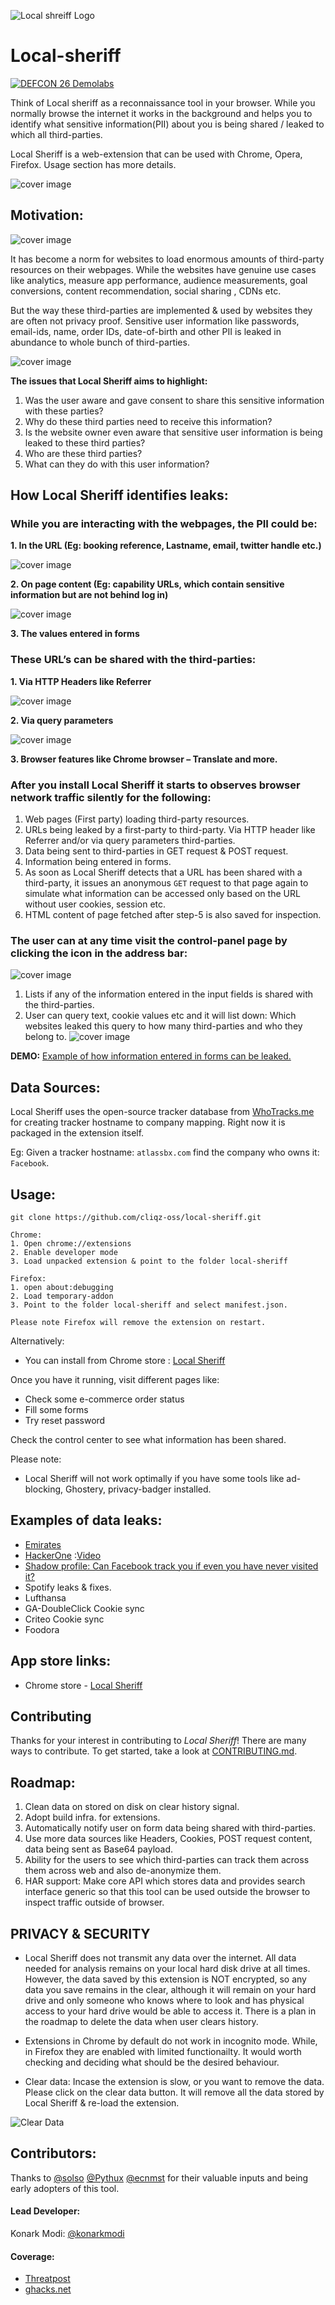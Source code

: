  ![Local shreiff Logo](docs/images/sheriff-icon-doc.png)
# Local-sheriff

[![DEFCON 26 Demolabs](https://img.shields.io/badge/DEFCON%2026-DEMOLABS-red.svg)](https://www.defcon.org/html/defcon-26/dc-26-demolabs.html)

Think of Local sheriff as a reconnaissance tool in your browser.
While you normally browse the internet it works in the background and helps you to identify what sensitive information(PII) about you is being shared / leaked to which all third-parties.

Local Sheriff is a web-extension that can be used with Chrome, Opera, Firefox. Usage section has more details.

 ![cover image](docs/images/cover-image.png)

## Motivation:
 ![cover image](docs/images/image-tracking.jpeg)

It has become a norm for websites to load enormous amounts of third-party resources on their webpages. While the websites have genuine use cases like analytics, measure app performance, audience measurements, goal conversions, content recommendation, social sharing , CDNs etc.

But the way these third-parties are implemented & used by websites they are often not privacy proof.
Sensitive user information like passwords, email-ids, name, order IDs, date-of-birth and other PII is leaked in abundance to whole bunch of third-parties.

 ![cover image](docs/images/local-sherrif-lufthansa-image.png)

**The issues that Local Sheriff aims to highlight:**
1. Was the user aware and gave consent to share this sensitive information with these parties?
2. Why do these third parties need to receive this information?
3. Is the website owner even aware that sensitive user information is being leaked to these third parties?
4. Who are these third parties?
5. What can they do with this user information?

## How Local Sheriff identifies leaks:

### While you are interacting with the webpages, the PII could be:

**1.	In the URL (Eg: booking reference, Lastname, email, twitter handle etc.)**

   ![cover image](docs/images/sensitive-data-in-url.png)

**2.	On page content (Eg: capability URLs, which contain sensitive information but are not behind log in)**

   ![cover image](docs/images/senstive-data-on-page.png)

**3.	The values entered in forms**

### These URL’s can be shared with the third-parties:

**1.	Via HTTP Headers like Referrer**

   ![cover image](docs/images/data-shared-in-ref.png)

**2.	Via query parameters**
 
   ![cover image](docs/images/data-shared-query-parameters.png)

**3.	Browser features like Chrome browser – Translate and more.**

### After you install Local Sheriff it starts to observes browser network traffic silently for the following:
1. Web pages (First party) loading third-party resources.
2. URLs being leaked by a first-party to third-party. Via HTTP header like Referrer and/or via query parameters third-parties.
3. Data being sent to third-parties in GET request & POST request.
4. Information being entered in forms.
5. As soon as Local Sheriff detects that a URL has been shared with a third-party, it issues an anonymous `GET` request to that page again to simulate what information can be accessed only based on the URL without user cookies, session etc.
6. HTML content of page fetched after step-5 is also saved for inspection.

### The user can at any time visit the control-panel page by clicking the icon in the address bar:
![cover image](docs/images/control-panel.png)

1.	Lists if any of the information entered in the input fields is shared with the third-parties.
2.	User can query text, cookie values etc and it will list down: Which websites leaked this query to how many third-parties and who they belong to.
![cover image](docs/images/cookie-synching-in-action.png)


 **DEMO:** [Example of how information entered in forms can be leaked.](https://streamable.com/yl3qq)

## Data Sources:

Local Sheriff uses the open-source tracker database from [WhoTracks.me](https://whotracks.me/) for creating tracker hostname to company mapping. Right now it is packaged in the extension itself.

Eg: Given a tracker hostname: `atlassbx.com` find the company who owns it: `Facebook`.

## Usage:
```
git clone https://github.com/cliqz-oss/local-sheriff.git

Chrome:
1. Open chrome://extensions
2. Enable developer mode
3. Load unpacked extension & point to the folder local-sheriff

Firefox:
1. open about:debugging
2. Load temporary-addon
3. Point to the folder local-sheriff and select manifest.json.

Please note Firefox will remove the extension on restart.
```

Alternatively:
- You can install from Chrome store : [Local Sheriff](https://chrome.google.com/webstore/detail/local-sheriff/ckmkiloofgfalfdhcfdllaaacpjjejeg)

Once you have it running, visit different pages like:

- Check some e-commerce order status
- Fill some forms
- Try reset password

Check the control center to see what information has been shared.

Please note:

- Local Sheriff will not work optimally if you have some tools like ad-blocking, Ghostery, privacy-badger installed.

## Examples of data leaks:
- [Emirates](https://medium.freecodecamp.org/how-airlines-dont-care-about-your-privacy-case-study-emirates-com-6271b3b8474b)
- [HackerOne](https://twitter.com/konarkmodi/status/978640867627098118) :[Video](https://streamable.com/yl3qq)
- [Shadow profile: Can Facebook track you if even you have never visited it?](https://streamable.com/yzgz5)
- Spotify leaks & fixes.
- Lufthansa
- GA-DoubleClick Cookie sync
- Criteo Cookie sync
- Foodora

## App store links:
- Chrome store - [Local Sheriff](https://chrome.google.com/webstore/detail/local-sheriff/ckmkiloofgfalfdhcfdllaaacpjjejeg)

## Contributing

Thanks for your interest in contributing to *Local Sheriff*! There are many ways to contribute. To get started, take a look at [CONTRIBUTING.md](CONTRIBUTING.md).

## Roadmap:

1. Clean data on stored on disk on clear history signal.
2. Adopt build infra. for extensions.
3. Automatically notify user on form data being shared with third-parties.
4. Use more data sources like Headers, Cookies, POST request content, data being sent as Base64 payload.
5. Ability for the users to see which third-parties can track them across them across web and also de-anonymize them.
6. HAR support: Make core API which stores data and provides search interface generic so that this tool can be used outside the browser to inspect traffic outside of browser.

## PRIVACY & SECURITY

- Local Sheriff does not transmit any data over the internet. All data needed for analysis remains on your local hard disk drive at all times. However, the data saved by this extension is NOT encrypted, so any data you save remains in the clear, although it will remain on your hard drive and only someone who knows where to look and has physical access to your hard drive would be able to access it. There is a plan in the roadmap to delete the data when user clears history.

- Extensions in Chrome by default do not work in incognito mode. While, in Firefox they are enabled with limited functionailty. It would worth checking and deciding what should be the desired behaviour.

- Clear data: Incase the extension is slow, or you want to remove the data. Please click on the clear data button. It will remove all the data stored by Local Sheriff & re-load the extension.

![Clear Data](docs/images/clear-data.png)

## Contributors:

Thanks to [@solso](https://twitter.com/solso) [@Pythux](https://twitter.com/Pythux) [@ecnmst](https://github.com/ecnmst) for their valuable inputs and being early adopters of this tool.

#### Lead Developer:

Konark Modi: [@konarkmodi](https://twitter.com/konarkmodi)

#### Coverage:

- [Threatpost](https://threatpost.com/def-con-2018-telltale-urls-leak-pii-to-dozens-of-third-parties/134960/)
- [ghacks.net](https://www.ghacks.net/2018/08/12/local-sheriff-reveals-if-sites-leak-personal-information-with-third-parties/)
